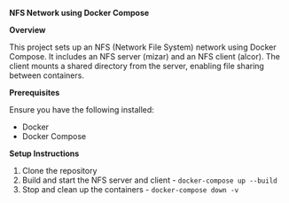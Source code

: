 **NFS Network using Docker Compose**

**Overview**

This project sets up an NFS (Network File System) network using Docker Compose. 
It includes an NFS server (mizar) and an NFS client (alcor). 
The client mounts a shared directory from the server, enabling file sharing between containers.

**Prerequisites**

Ensure you have the following installed:
- Docker
- Docker Compose

**Setup Instructions**

1. Clone the repository
2. Build and start the NFS server and client - ```docker-compose up --build```
3. Stop and clean up the containers - ```docker-compose down -v```
